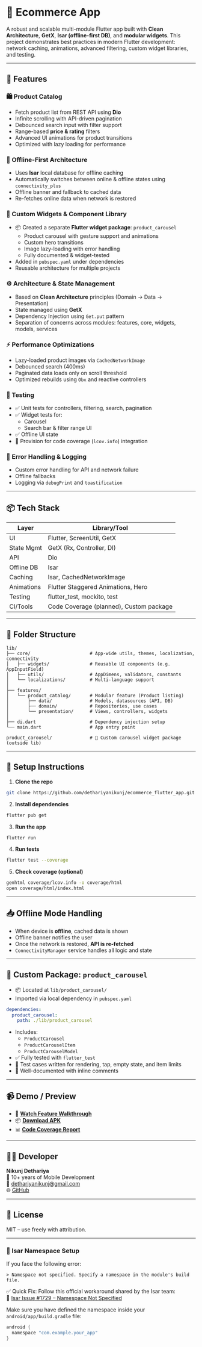 # 🛒 Ecommerce App

A robust and scalable multi-module Flutter app built with **Clean Architecture**, **GetX**, **Isar (offline-first DB)**, and **modular widgets**. This project demonstrates best practices in modern Flutter development: network caching, animations, advanced filtering, custom widget libraries, and testing.

---

## 🚀 Features

### 🛍️ Product Catalog
- Fetch product list from REST API using **Dio**
- Infinite scrolling with API-driven pagination
- Debounced search input with filter support
- Range-based **price & rating** filters
- Advanced UI animations for product transitions
- Optimized with lazy loading for performance

### 📡 Offline-First Architecture
- Uses **Isar** local database for offline caching
- Automatically switches between online & offline states using `connectivity_plus`
- Offline banner and fallback to cached data
- Re-fetches online data when network is restored

### 🧩 Custom Widgets & Component Library
- 📦 Created a separate **Flutter widget package**: `product_carousel`
    - Product carousel with gesture support and animations
    - Custom hero transitions
    - Image lazy-loading with error handling
    - Fully documented & widget-tested
- Added in `pubspec.yaml` under dependencies
- Reusable architecture for multiple projects

### ⚙️ Architecture & State Management
- Based on **Clean Architecture** principles (Domain → Data → Presentation)
- State managed using **GetX**
- Dependency Injection using `Get.put` pattern
- Separation of concerns across modules: features, core, widgets, models, services

### ⚡ Performance Optimizations
- Lazy-loaded product images via `CachedNetworkImage`
- Debounced search (400ms)
- Paginated data loads only on scroll threshold
- Optimized rebuilds using `Obx` and reactive controllers

### 🧪 Testing
- ✅ Unit tests for controllers, filtering, search, pagination
- ✅ Widget tests for:
    - Carousel
    - Search bar & filter range UI
- ✅ Offline UI state
- 🧪 Provision for code coverage (`lcov.info`) integration

### 🧯 Error Handling & Logging
- Custom error handling for API and network failure
- Offline fallbacks
- Logging via `debugPrint` and `toastification`

---

## 📦 Tech Stack

| Layer        | Library/Tool                            |
|--------------|-----------------------------------------|
| UI           | Flutter, ScreenUtil, GetX               |
| State Mgmt   | GetX (Rx, Controller, DI)               |
| API          | Dio                                     |
| Offline DB   | Isar                                    |
| Caching      | Isar, CachedNetworkImage                |
| Animations   | Flutter Staggered Animations, Hero      |
| Testing      | flutter_test, mockito, test             |
| CI/Tools     | Code Coverage (planned), Custom package |

---

## 📂 Folder Structure

``` 
lib/
├── core/                      # App-wide utils, themes, localization, connectivity
│   ├── widgets/               # Reusable UI components (e.g. AppInputField)
│   ├── utils/                 # AppDimens, validators, constants
│   └── localizations/         # Multi-language support
│
├── features/                 
│   └── product_catalog/       # Modular feature (Product listing)
│       ├── data/              # Models, datasources (API, DB)
│       ├── domain/            # Repositories, use cases
│       └── presentation/      # Views, controllers, widgets
│
├── di.dart                    # Dependency injection setup
└── main.dart                  # App entry point

product_carousel/              # 🔌 Custom carousel widget package (outside lib)
```

---

## 🔧 Setup Instructions

1. **Clone the repo**
```bash
git clone https://github.com/dethariyanikunj/ecommerce_flutter_app.git
```

2. **Install dependencies**
```bash
flutter pub get
```

3. **Run the app**
```bash
flutter run
```

4. **Run tests**
```bash
flutter test --coverage
```

5. **Check coverage (optional)**
```bash
genhtml coverage/lcov.info -o coverage/html
open coverage/html/index.html
```

---

## 📥 Offline Mode Handling

- When device is **offline**, cached data is shown
- Offline banner notifies the user
- Once the network is restored, **API is re-fetched**
- `ConnectivityManager` service handles all logic and state

---

## 🔗 Custom Package: `product_carousel`

- 📦 Located at `lib/product_carousel/`
- Imported via local dependency in `pubspec.yaml`
```yaml
dependencies:
  product_carousel:
    path: ./lib/product_carousel
```

- Includes:
    - `ProductCarousel`
    - `ProductCarouselItem`
    - `ProductCarouselModel`
- ✅ Fully tested with `flutter_test`
- 🧪 Test cases written for rendering, tap, empty state, and item limits
- 📝 Well-documented with inline comments

---

## 📹 Demo / Preview

- 🔗 **[Watch Feature Walkthrough](https://drive.google.com/file/d/your_demo_link_here/view)**
- 📦 **[Download APK](https://example.com/apk/ecommerce-latest.apk)**
- 📊 **[Code Coverage Report](https://example.com/coverage/index.html)**

---

## 🧑‍💻 Developer

**Nikunj Dethariya**  
🔧 10+ years of Mobile Development  
📧 [dethariyanikunj@gmail.com](mailto:dethariyanikunj@gmail.com)  
🌐 [GitHub](https://github.com/dethariyanikunj)

---

## 📄 License

MIT – use freely with attribution.

---

### 🧩 Isar Namespace Setup

If you face the following error:

```
> Namespace not specified. Specify a namespace in the module's build file.
```

✅ Quick Fix: Follow this official workaround shared by the Isar team:  
🔗 [Isar Issue #1729 – Namespace Not Specified](https://github.com/isar/isar/issues/1729#issuecomment-3013073444)

Make sure you have defined the namespace inside your `android/app/build.gradle` file:

```groovy
android {
  namespace "com.example.your_app"
}
```
